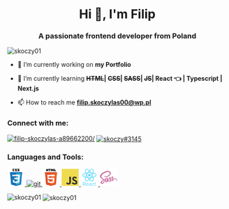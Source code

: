 <h1 align="center">Hi 👋, I'm Filip</h1>
<h3 align="center">A passionate frontend developer from Poland</h3>

<p align="left"> <img src="https://komarev.com/ghpvc/?username=skoczy01&label=Profile%20views&color=0e75b6&style=flat" alt="skoczy01" /> </p>

- 🔭 I’m currently working on **my Portfolio**

- 🌱 I’m currently learning **<s>HTML</s>| <s>CSS</s>| <s>SASS</s>| <s>JS</s>| React 👈 | Typescript | Next.js**

- 📫 How to reach me **filip.skoczylas00@wp.pl**

<h3 align="left">Connect with me:</h3>
<p align="left">
<a href="https://linkedin.com/in/filip-skoczylas-a89662200/" target="_blank"><img align="center " src="https://raw.githubusercontent.com/rahuldkjain/github-profile-readme-generator/master/src/images/icons/Social/linked-in-alt.svg" alt="filip-skoczylas-a89662200/" height="30" width="40" /></a>
<a href="https://discord.gg/skoczy#3145" target="blank"><img align="center" src="https://raw.githubusercontent.com/rahuldkjain/github-profile-readme-generator/master/src/images/icons/Social/discord.svg" alt="skoczy#3145" height="30" width="40" /></a>
</p>

<h3 align="left">Languages and Tools:</h3>
<p align="left"> <a href="https://www.w3schools.com/css/" target="_blank" rel="noreferrer"> <img src="https://raw.githubusercontent.com/devicons/devicon/master/icons/css3/css3-original-wordmark.svg" alt="css3" width="40" height="40"/> </a> <a href="https://git-scm.com/" target="_blank" rel="noreferrer"> <img src="https://www.vectorlogo.zone/logos/git-scm/git-scm-icon.svg" alt="git" width="40" height="40"/> </a> <a href="https://www.w3.org/html/" target="_blank" rel="noreferrer"> <img src="https://raw.githubusercontent.com/devicons/devicon/master/icons/html5/html5-original-wordmark.svg" alt="html5" width="40" height="40"/> </a> <a href="https://developer.mozilla.org/en-US/docs/Web/JavaScript" target="_blank" rel="noreferrer"> <img src="https://raw.githubusercontent.com/devicons/devicon/master/icons/javascript/javascript-original.svg" alt="javascript" width="40" height="40"/> </a> <a href="https://reactjs.org/" target="_blank" rel="noreferrer"> <img src="https://raw.githubusercontent.com/devicons/devicon/master/icons/react/react-original-wordmark.svg" alt="react" width="40" height="40"/> </a> <a href="https://sass-lang.com" target="_blank" rel="noreferrer"> <img src="https://raw.githubusercontent.com/devicons/devicon/master/icons/sass/sass-original.svg" alt="sass" width="40" height="40"/> </a> </p>

<p><img align="left" src="https://github-readme-stats.vercel.app/api/top-langs?username=skoczy01&show_icons=true&locale=en&layout=compact" alt="skoczy01" /></p>

<p>&nbsp;<img align="center" src="https://github-readme-stats.vercel.app/api?username=skoczy01&show_icons=true&locale=en" alt="skoczy01" /></p>
